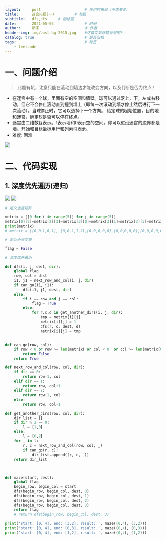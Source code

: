 ```yaml
---
layout:     post                    # 使用的布局（不需要改）
title:      迷宫问题(一)	        # 标题 
subtitle:   dfs,bfs  	# 副标题
date:       2021-05-03              # 时间
author:     新宇                     # 作者
header-img: img/post-bg-2015.jpg    #这篇文章标题背景图片
catalog: true                       # 是否归档
tags:                               # 标签
    - leetcode
---
```

# 一、问题介绍
> 此题有坑，注意只能在滚动到墙边才能改变方向，以及判断是否为终点！

- 在迷宫中有一个球，里面有空的空间和墙壁。球可以通过滚上，下，左或右移动，但它不会停止滚动直到撞到墙上（即每一次滚动到墙才停止然后进行下一次滚动）。当球停止时，它可以选择下一个方向。
给定球的起始位置，目的地和迷宫，确定球是否可以停在终点。
- 迷宫由二维数组表示。1表示墙和0表示空的空间。你可以假设迷宫的边界都是墙。开始和目标坐标用行和列索引表示。
- 难度: 困难

![](https://tva1.sinaimg.cn/large/008i3skNly1gq5ipp0o8rj30iu0c3wf6.jpg)

# 二、代码实现
## 1. 深度优先遍历(递归)
![](https://tva1.sinaimg.cn/large/008i3skNly1gq5n14282gj30to0drn5v.jpg)
![](https://tva1.sinaimg.cn/large/008i3skNly1gq5n299kwoj30u80cgjz9.jpg)

```python
# 定义迷宫矩阵

metrix = [[0 for i in range(5)] for j in range(5)]
metrix[0][2]=metrix[2][3]=metrix[3][0]=metrix[3][1]=metrix[3][3]=metrix[3][4]=1
print(metrix)
# metrix = [[0,0,1,0,1], [0,0,1,1,1],[0,0,0,0,0],[0,0,0,0,0],[0,0,0,0,0]]

# 定义全局变量

flag = False

# 深度优先遍历

def dfs(i, j, dest, dir):
    global flag
    row, col = dest
    i1, j1 = next_row_and_col(i, j, dir)
    if can_go(i1, j1):
        dfs(i1, j1, dest, dir)
    else:
        if i == row and j == col:
            flag = True
        else:
            for r,c,d in get_another_dirs(i, j, dir):
                tmp = metrix[i][j]
                metrix[i][j] = 1
                dfs(r, c, dest, d)
                metrix[i][j] = tmp
        

def can_go(row, col):
    if row < 0 or row >= len(metrix) or col < 0  or col >= len(metrix[0]) or metrix[row][col] == 1 :
        return False
    return True

def next_row_and_col(row, col, dir):
    if dir == 0:
        return row-1, col
    elif dir == 1:
        return row, col+1
    elif dir == 2:
        return row+1, col
    else:
        return row, col-1

def get_another_dirs(row, col, dir):
    dir_list = []
    if dir % 2 == 0:
        l = [1,3]
    else:
        l = [0,2]
    for _ in l:
        r, c = next_row_and_col(row, col, _)
        if can_go(r, c):
            dir_list.append((r, c, _))
    return dir_list
    
    

def maze(start, dest):
    global flag
    begin_row, begin_col = start
    dfs(begin_row, begin_col, dest, 0)
    dfs(begin_row, begin_col, dest, 1)
    dfs(begin_row, begin_col, dest, 2)
    dfs(begin_row, begin_col, dest, 3)
    return flag
    # return dfs(begin_row, begin_col, dest, 3)

print('start: [0, 4], end: [3,2], result: ', maze((0,4), (3,2)))
print('start: [0, 4], end: [0,3], result: ', maze((0,4), (0,3))) 
print('start: [0, 4], end: [1,2], result: ', maze((0,4), (1,2)))


```

